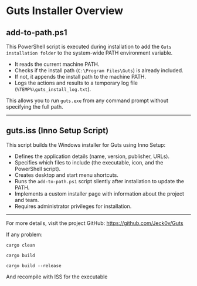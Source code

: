 # Guts Installer Overview

## add-to-path.ps1

This PowerShell script is executed during installation to add the `Guts installation folder` to the system-wide PATH environment variable.

- It reads the current machine PATH.
- Checks if the install path (`C:\Program Files\Guts`) is already included.
- If not, it appends the install path to the machine PATH.
- Logs the actions and results to a temporary log file (`%TEMP%\guts_install_log.txt`).

This allows you to run `guts.exe` from any command prompt without specifying the full path.

---

## guts.iss (Inno Setup Script)

This script builds the Windows installer for Guts using Inno Setup:

- Defines the application details (name, version, publisher, URLs).
- Specifies which files to include (the executable, icon, and the PowerShell script).
- Creates desktop and start menu shortcuts.
- Runs the `add-to-path.ps1` script silently after installation to update the PATH.
- Implements a custom installer page with information about the project and team.
- Requires administrator privileges for installation.

---

For more details, visit the project GitHub:
https://github.com/Jeck0v/Guts

If any problem:
```
cargo clean
```
```
cargo build
```
```
cargo build --release
```
And recompile with ISS for the executable